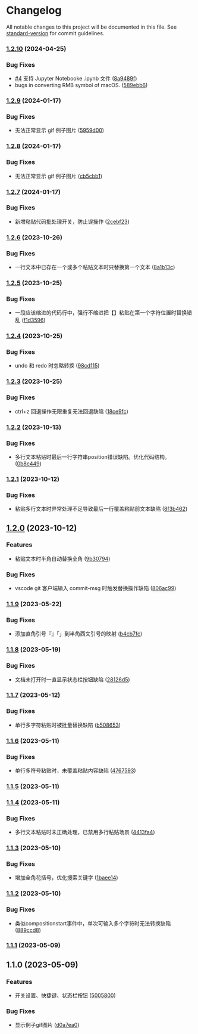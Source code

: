 # Changelog

All notable changes to this project will be documented in this file. See [standard-version](https://github.com/conventional-changelog/standard-version) for commit guidelines.

### [1.2.10](https://github.com/gimjin/banjiao/compare/v1.2.9...v1.2.10) (2024-04-25)


### Bug Fixes

* [#4](https://github.com/gimjin/banjiao/issues/4) 支持 Jupyter Notebooke .ipynb 文件 ([8a9489f](https://github.com/gimjin/banjiao/commit/8a9489fcc4e92de598140f5898271882dfe0f774))
* bugs in converting RMB symbol of macOS. ([589ebb6](https://github.com/gimjin/banjiao/commit/589ebb6f2991468b5cb40f67ab196063b10f6412))

### [1.2.9](https://github.com/gimjin/banjiao/compare/v1.2.8...v1.2.9) (2024-01-17)


### Bug Fixes

* 无法正常显示 gif 例子图片 ([5959d00](https://github.com/gimjin/banjiao/commit/5959d00d995547b7acacd03a50293ec99acc30e8))

### [1.2.8](https://github.com/gimjin/banjiao/compare/v1.2.7...v1.2.8) (2024-01-17)


### Bug Fixes

* 无法正常显示 gif 例子图片 ([cb5cbb1](https://github.com/gimjin/banjiao/commit/cb5cbb197fd1bc51bb5ca41fefffd34de58039ec))

### [1.2.7](https://github.com/gimjin/banjiao/compare/v1.2.6...v1.2.7) (2024-01-17)


### Bug Fixes

* 新增粘贴代码批处理开关，防止误操作 ([2cebf23](https://github.com/gimjin/banjiao/commit/2cebf2330b80f81c5466cf227d7819717f7bd4af))

### [1.2.6](https://github.com/gimjin/banjiao/compare/v1.2.5...v1.2.6) (2023-10-26)


### Bug Fixes

* 一行文本中已存在一个或多个粘贴文本时只替换第一个文本 ([8a1b13c](https://github.com/gimjin/banjiao/commit/8a1b13cbca8123a3aef85b18f4933c05afee11f2))

### [1.2.5](https://github.com/gimjin/banjiao/compare/v1.2.4...v1.2.5) (2023-10-25)


### Bug Fixes

* 一段应该缩进的代码行中，强行不缩进把【】粘贴在第一个字符位置时替换错乱 ([f1d3596](https://github.com/gimjin/banjiao/commit/f1d3596d36fe39599b0e92b748967838c7b14b56))

### [1.2.4](https://github.com/gimjin/banjiao/compare/v1.2.3...v1.2.4) (2023-10-25)


### Bug Fixes

* undo 和 redo 时忽略转换 ([98cd115](https://github.com/gimjin/banjiao/commit/98cd115e901708e5e5dcba351fd2077de4d3378d))

### [1.2.3](https://github.com/gimjin/banjiao/compare/v1.2.2...v1.2.3) (2023-10-25)


### Bug Fixes

* ctrl+z 回退操作无限重复无法回退缺陷 ([18ce9fc](https://github.com/gimjin/banjiao/commit/18ce9fc5faed56aa614dabd94e0e07f00feb83b1))

### [1.2.2](https://github.com/gimjin/banjiao/compare/v1.2.1...v1.2.2) (2023-10-13)


### Bug Fixes

* 多行文本粘贴时最后一行字符串position错误缺陷。优化代码结构。 ([0b8c449](https://github.com/gimjin/banjiao/commit/0b8c449f72e35e08f61c367c082fa32d6fb53704))

### [1.2.1](https://github.com/gimjin/banjiao/compare/v1.2.0...v1.2.1) (2023-10-12)


### Bug Fixes

* 粘贴多行文本时异常处理不足导致最后一行覆盖粘贴前文本缺陷 ([8f3b462](https://github.com/gimjin/banjiao/commit/8f3b462f6fc5017463a9817dea42349ed13c9586))

## [1.2.0](https://github.com/gimjin/banjiao/compare/v1.1.9...v1.2.0) (2023-10-12)


### Features

* 粘贴文本时半角自动替换全角 ([9b30794](https://github.com/gimjin/banjiao/commit/9b30794252497804569f38d94af3b000da6b43d0))


### Bug Fixes

* vscode git 客户端输入 commit-msg 时触发替换操作缺陷 ([806ac99](https://github.com/gimjin/banjiao/commit/806ac9933f54cfe1c56fd67a8f9fb0b9253fff3b))

### [1.1.9](https://github.com/gimjin/banjiao/compare/v1.1.8...v1.1.9) (2023-05-22)


### Bug Fixes

* 添加直角引号『』「」到半角西文引号的映射 ([b4cb7fc](https://github.com/gimjin/banjiao/commit/b4cb7fc202e9f68693d26eee30f2f10c0e1ec8de))

### [1.1.8](https://github.com/gimjin/banjiao/compare/v1.1.7...v1.1.8) (2023-05-19)


### Bug Fixes

* 文档未打开时一直显示状态栏按钮缺陷 ([28126d5](https://github.com/gimjin/banjiao/commit/28126d57134f168f8b52288d03d464bf7440ce34))

### [1.1.7](https://github.com/gimjin/banjiao/compare/v1.1.6...v1.1.7) (2023-05-12)


### Bug Fixes

* 单行多字符粘贴时被批量替换缺陷 ([b508653](https://github.com/gimjin/banjiao/commit/b5086538b289dc59c1074261629317dd167d9d98))

### [1.1.6](https://github.com/gimjin/banjiao/compare/v1.1.5...v1.1.6) (2023-05-11)


### Bug Fixes

* 单行多符号粘贴时，未覆盖粘贴内容缺陷 ([4767593](https://github.com/gimjin/banjiao/commit/47675939cf50d8c7e5c08647a35156493fc126df))

### [1.1.5](https://github.com/gimjin/banjiao/compare/v1.1.4...v1.1.5) (2023-05-11)

### [1.1.4](https://github.com/gimjin/banjiao/compare/v1.1.3...v1.1.4) (2023-05-11)


### Bug Fixes

* 多行文本粘贴时未正确处理，已禁用多行粘贴场景 ([4413fa4](https://github.com/gimjin/banjiao/commit/4413fa4544403d9027b409bdea37d165203ddb85))

### [1.1.3](https://github.com/gimjin/banjiao/compare/v1.1.2...v1.1.3) (2023-05-10)


### Bug Fixes

* 增加全角花括号，优化搜索关键字 ([1baee14](https://github.com/gimjin/banjiao/commit/1baee141e4f98bc9062cb938ac68ba8657255366))

### [1.1.2](https://github.com/gimjin/banjiao/compare/v1.1.1...v1.1.2) (2023-05-10)


### Bug Fixes

* 类似compositionstart事件中，单次可输入多个字符时无法转换缺陷 ([889ccd8](https://github.com/gimjin/banjiao/commit/889ccd8a99b1693a928e5382b67defd0f511985b))

### [1.1.1](https://github.com/gimjin/banjiao/compare/v1.1.0...v1.1.1) (2023-05-09)

## 1.1.0 (2023-05-09)


### Features

* 开关设置、快捷键、状态栏按钮 ([5005800](https://github.com/gimjin/banjiao/commit/50058008f41600e2a22471156ae780eb6efaf3a2))


### Bug Fixes

* 显示例子gif图片 ([d0a7ea0](https://github.com/gimjin/banjiao/commit/d0a7ea01710da6cd97e52fb9794bce0eee7da6ec))
